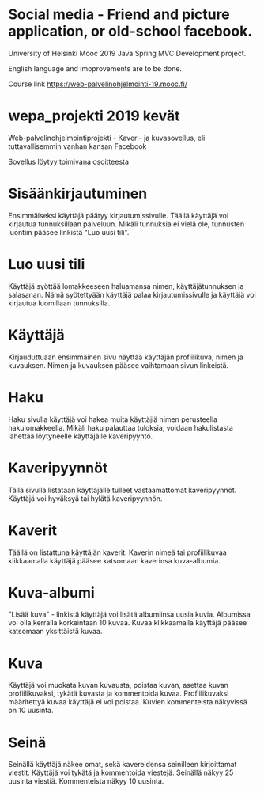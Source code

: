 # Social media - Friend and picture application, or old-school facebook.

University of Helsinki Mooc 2019 Java Spring MVC Development project.

English language and imoprovements are to be done.

Course link
https://web-palvelinohjelmointi-19.mooc.fi/

# wepa_projekti 2019 kevät
Web-palvelinohjelmointiprojekti - Kaveri- ja kuvasovellus, eli tuttavallisemmin vanhan kansan Facebook

Sovellus löytyy toimivana osoitteesta


# Sisäänkirjautuminen
Ensimmäiseksi käyttäjä päätyy kirjautumissivulle. Täällä käyttäjä voi kirjautua tunnuksillaan palveluun.
Mikäli tunnuksia ei vielä ole, tunnusten luontiin pääsee linkistä "Luo uusi tili".

# Luo uusi tili
Käyttäjä syöttää lomakkeeseen haluamansa nimen, käyttäjätunnuksen ja salasanan. Nämä syötettyään käyttäjä palaa kirjautumissivulle ja käyttäjä voi kirjautua luomillaan tunnuksilla.

# Käyttäjä
Kirjauduttuaan ensimmäinen sivu näyttää käyttäjän profiilikuva, nimen ja kuvauksen. Nimen ja kuvauksen pääsee vaihtamaan sivun linkeistä.

# Haku
Haku sivulla käyttäjä voi hakea muita käyttäjiä nimen perusteella hakulomakkeella. Mikäli haku palauttaa tuloksia, voidaan hakulistasta lähettää löytyneelle käyttäjälle kaveripyyntö.

# Kaveripyynnöt
Tällä sivulla listataan käyttäjälle tulleet vastaamattomat kaveripyynnöt. Käyttäjä voi hyväksyä tai hylätä kaveripyynnön.

# Kaverit
Täällä on listattuna käyttäjän kaverit. Kaverin nimeä tai profiilikuvaa klikkaamalla käyttäjä pääsee katsomaan kaverinsa kuva-albumia.

# Kuva-albumi
"Lisää kuva" - linkistä käyttäjä voi lisätä albumiinsa uusia kuvia. Albumissa voi olla kerralla korkeintaan 10 kuvaa. Kuvaa klikkaamalla käyttäjä pääsee katsomaan yksittäistä kuvaa.

# Kuva
Käyttäjä voi muokata kuvan kuvausta, poistaa kuvan, asettaa kuvan profiilikuvaksi, tykätä kuvasta ja kommentoida kuvaa. Profiilikuvaksi määritettyä kuvaa käyttäjä ei voi poistaa. Kuvien kommenteista näkyvissä on 10 uusinta.

# Seinä
Seinällä käyttäjä näkee omat, sekä kavereidensa seinilleen kirjoittamat viestit. Käyttäjä voi tykätä ja kommentoida viestejä. Seinällä näkyy 25 uusinta viestiä. Kommenteista näkyy 10 uusinta.
